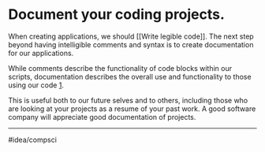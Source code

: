 # Document your coding projects.
When creating applications, we should [[Write legible code]]. The next step beyond having intelligible comments and syntax is to create documentation for our applications. 

While comments describe the functionality of code blocks within our scripts, documentation describes the overall use and functionality to those using our code [1]. 

This is useful both to our future selves and to others, including those who are looking at your projects as a resume of your past work. A good software company will appreciate good documentation of projects. 

---
#idea/compsci 

[1]: https://www.youtube.com/watch?v=xuaTh5aor-Q